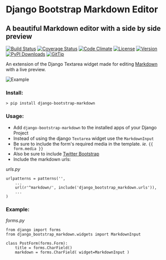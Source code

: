 # Django Bootstrap Markdown Editor

## A beautiful Markdown editor with a side by side preview

[![Build Status](http://img.shields.io/travis/aj-may/django-bootstrap-markdown.svg)](https://travis-ci.org/aj-may/django-bootstrap-markdown)
[![Coverage Status](http://img.shields.io/coveralls/aj-may/django-bootstrap-markdown.svg)](https://coveralls.io/r/aj-may/django-bootstrap-markdown)
[![Code Climate](http://img.shields.io/codeclimate/github/aj-may/django-bootstrap-markdown.svg)](https://codeclimate.com/github/aj-may/django-bootstrap-markdown)
[![License](http://img.shields.io/pypi/l/django-bootstrap-markdown.svg)](https://github.com/aj-may/django-bootstrap-markdown/blob/master/LICENSE.md)
[![Version](http://img.shields.io/pypi/v/django-bootstrap-markdown.svg)](https://pypi.python.org/pypi/django-bootstrap-markdown)
[![PyPI Downloads](http://img.shields.io/pypi/dm/django-bootstrap-markdown.svg)](https://pypi.python.org/pypi/django-bootstrap-markdown)
[![GitTip](http://img.shields.io/gittip/aj_may.svg)](https://www.gittip.com/aj_may/)

An extension of the Django Textarea widget made for editing [Markdown](http://daringfireball.net/projects/markdown/) with a live preview.

![Example](http://thegoods.aj7may.com/content/images/2013/Dec/Screen_Shot_2013_12_21_at_2_39_47_PM.png)

### Install:
`> pip install django-bootstrap-markdown`

### Usage:

* Add `django-bootstrap-markdown` to the installed apps of your Django Project
* Instead of using the django `Textarea` widget use the `MarkdownInput`
* Be sure to include the form's required media in the template. _ie._ `{{ form.media }}`
* Also be sure to include [Twitter Bootstrap](http://getbootstrap.com/)
* Include the markdown urls:

_urls.py_

	urlpatterns = patterns('',
	    ...
	    url(r'^markdown/', include('django_bootstrap_markdown.urls')),
	    ...
	)

### Example:

_forms.py_

	from django import forms
	from django_bootstrap_markdown.widgets import MarkdownInput
    
    class PostForm(forms.Form):
    	title = forms.CharField()
    	markdown = forms.CharField( widget=MarkdownInput )
